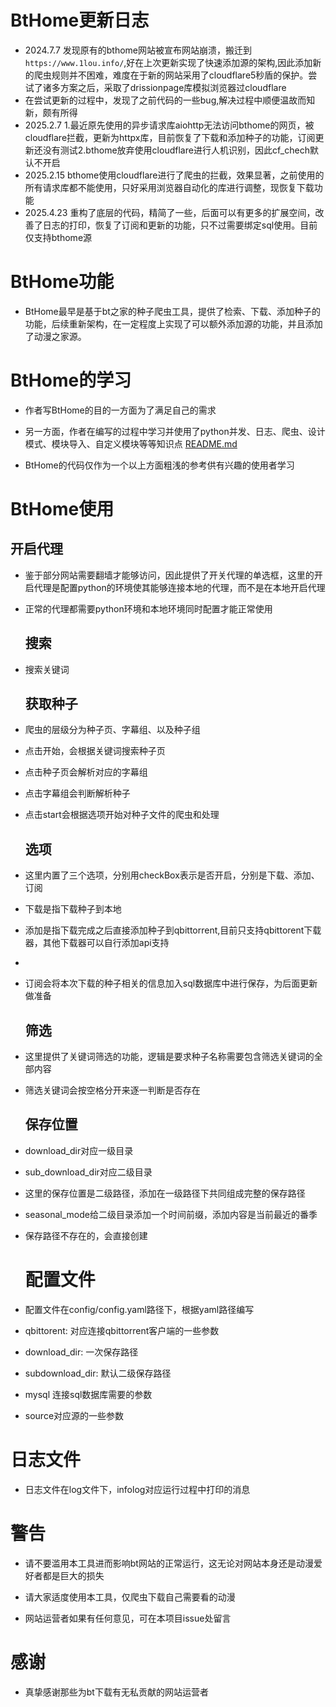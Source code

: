 # BtHome更新日志

- 2024.7.7 发现原有的bthome网站被宣布网站崩溃，搬迁到`https://www.1lou.info/`,好在上次更新实现了快速添加源的架构,因此添加新的爬虫规则并不困难，难度在于新的网站采用了cloudflare5秒盾的保护。尝试了诸多方案之后，采取了drissionpage库模拟浏览器过cloudflare
- 在尝试更新的过程中，发现了之前代码的一些bug,解决过程中顺便温故而知新，颇有所得
- 2025.2.7 1.最近原先使用的异步请求库aiohttp无法访问bthome的网页，被cloudflare拦截，更新为httpx库，目前恢复了下载和添加种子的功能，订阅更新还没有测试2.bthome放弃使用cloudflare进行人机识别，因此cf_chech默认不开启 
- 2025.2.15 bthome使用cloudflare进行了爬虫的拦截，效果显著，之前使用的所有请求库都不能使用，只好采用浏览器自动化的库进行调整，现恢复下载功能
- 2025.4.23 重构了底层的代码，精简了一些，后面可以有更多的扩展空间，改善了日志的打印，恢复了订阅和更新的功能，只不过需要绑定sql使用。目前仅支持bthome源

# BtHome功能

- BtHome最早是基于bt之家的种子爬虫工具，提供了检索、下载、添加种子的功能，后续重新架构，在一定程度上实现了可以额外添加源的功能，并且添加了动漫之家源。

# BtHome的学习

- 作者写BtHome的目的一方面为了满足自己的需求

- 另一方面，作者在编写的过程中学习并使用了python并发、日志、爬虫、设计模式、模块导入、自定义模块等等知识点
  [README.md](README.md)

- BtHome的代码仅作为一个以上方面粗浅的参考供有兴趣的使用者学习

# BtHome使用

## 开启代理

- 鉴于部分网站需要翻墙才能够访问，因此提供了开关代理的单选框，这里的开启代理是配置python的环境使其能够连接本地的代理，而不是在本地开启代理

- 正常的代理都需要python环境和本地环境同时配置才能正常使用
  
  ## 搜索

- 搜索关键词
  
  ## 获取种子

- 爬虫的层级分为种子页、字幕组、以及种子组

- 点击开始，会根据关键词搜索种子页

- 点击种子页会解析对应的字幕组

- 点击字幕组会判断解析种子

- 点击start会根据选项开始对种子文件的爬虫和处理
  
  ## 选项

- 这里内置了三个选项，分别用checkBox表示是否开启，分别是下载、添加、订阅

- 下载是指下载种子到本地

- 添加是指下载完成之后直接添加种子到qbittorrent,目前只支持qbittorent下载器，其他下载器可以自行添加api支持
- 
- 订阅会将本次下载的种子相关的信息加入sql数据库中进行保存，为后面更新做准备
  
  ## 筛选

- 这里提供了关键词筛选的功能，逻辑是要求种子名称需要包含筛选关键词的全部内容

- 筛选关键词会按空格分开来逐一判断是否存在
  
  ## 保存位置
- download_dir对应一级目录 
- sub_download_dir对应二级目录 
- 这里的保存位置是二级路径，添加在一级路径下共同组成完整的保存路径
- seasonal_mode给二级目录添加一个时间前缀，添加内容是当前最近的番季
- 保存路径不存在的，会直接创建
  
  # 配置文件

- 配置文件在config/config.yaml路径下，根据yaml路径编写
- qbittorent: 对应连接qbittorrent客户端的一些参数
- download_dir: 一次保存路径
- subdownload_dir: 默认二级保存路径
- mysql 连接sql数据库需要的参数
- source对应源的一些参数
# 日志文件

- 日志文件在log文件下，infolog对应运行过程中打印的消息

# 警告

- 请不要滥用本工具进而影响bt网站的正常运行，这无论对网站本身还是动漫爱好者都是巨大的损失

- 请大家适度使用本工具，仅爬虫下载自己需要看的动漫

- 网站运营者如果有任何意见，可在本项目issue处留言

# 感谢

- 真挚感谢那些为bt下载有无私贡献的网站运营者
